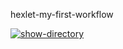 hexlet-my-first-workflow

[![show-directory](https://github.com/super-gr0ver/hexlet-my-first-workflow/actions/workflows/show-hello.yml/badge.svg)](https://github.com/super-gr0ver/hexlet-my-first-workflow/actions/workflows/show-hello.yml)
